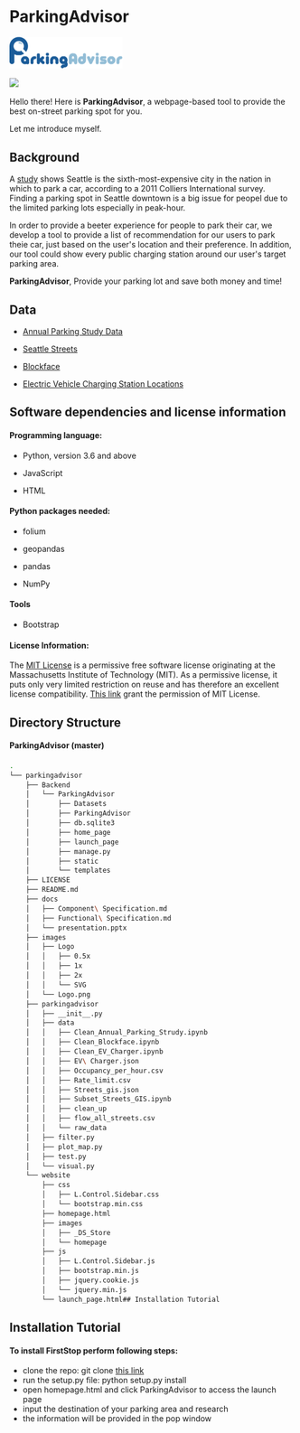 # ParkingAdvisor
<img src="images/Logo.png" style="zoom:50%" />

![](https://img.shields.io/github/license/mashape/apistatus.svg)

Hello there! Here is **ParkingAdvisor**, a webpage-based tool to provide the best on-street parking spot for you.

Let me introduce myself.
## Background
A [study](https://www.seattlemag.com/article/how-find-parking-seattle) shows Seattle is the sixth-most-expensive city in the nation in which to park a car, according to a 2011 Colliers International survey. Finding a parking spot in Seattle downtown is a big issue for peopel due to the limited parking lots especially in peak-hour. 

In order to provide a beeter experience for people to park their car, we develop a tool to provide a list of recommendation for our users to park theie car, just based on the user's location and their preference. In addition, our tool could show every public charging station around our user's target parking area. 

**ParkingAdvisor**, Provide your parking lot and save both money and time!

## Data
* [Annual Parking Study Data](https://data.seattle.gov/Transportation/Annual-Parking-Study-Data/7jzm-ucez)

* [Seattle Streets](http://data-seattlecitygis.opendata.arcgis.com/datasets/seattle-streets)

* [Blockface](https://data-seattlecitygis.opendata.arcgis.com/datasets/blockface)

* [Electric Vehicle Charging Station Locations](https://afdc.energy.gov/fuels/electricity_locations.html#/find/nearest?fuel=ELEC)

## Software dependencies and license information

#### Programming language:
* Python, version 3.6 and above

* JavaScript

* HTML

#### Python packages needed:
* folium

* geopandas

* pandas

* NumPy

#### Tools
* Bootstrap

#### License Information:
The [MIT License](https://en.wikipedia.org/wiki/MIT_License) is a permissive free software license originating at the Massachusetts Institute of Technology (MIT). As a permissive license, it puts only very limited restriction on reuse and has therefore an excellent license compatibility. [This link](https://opensource.org/licenses/MIT) grant the permission of MIT License.

## Directory Structure
#### ParkingAdvisor (master)
```bash
.
└── parkingadvisor
    ├── Backend
    │   └── ParkingAdvisor
    │       ├── Datasets
    │       ├── ParkingAdvisor
    │       ├── db.sqlite3
    │       ├── home_page
    │       ├── launch_page
    │       ├── manage.py
    │       ├── static
    │       └── templates
    ├── LICENSE
    ├── README.md
    ├── docs
    │   ├── Component\ Specification.md
    │   ├── Functional\ Specification.md
    │   └── presentation.pptx
    ├── images
    │   ├── Logo
    │   │   ├── 0.5x
    │   │   ├── 1x
    │   │   ├── 2x
    │   │   └── SVG
    │   └── Logo.png
    ├── parkingadvisor
    │   ├── __init__.py
    │   ├── data
    │   │   ├── Clean_Annual_Parking_Strudy.ipynb
    │   │   ├── Clean_Blockface.ipynb
    │   │   ├── Clean_EV_Charger.ipynb
    │   │   ├── EV\ Charger.json
    │   │   ├── Occupancy_per_hour.csv
    │   │   ├── Rate_limit.csv
    │   │   ├── Streets_gis.json
    │   │   ├── Subset_Streets_GIS.ipynb
    │   │   ├── clean_up
    │   │   ├── flow_all_streets.csv
    │   │   └── raw_data
    │   ├── filter.py
    │   ├── plot_map.py
    │   ├── test.py
    │   └── visual.py
    └── website
        ├── css
        │   ├── L.Control.Sidebar.css
        │   └── bootstrap.min.css
        ├── homepage.html
        ├── images
        │   ├── _DS_Store
        │   └── homepage
        ├── js
        │   ├── L.Control.Sidebar.js
        │   ├── bootstrap.min.js
        │   ├── jquery.cookie.js
        │   └── jquery.min.js
        └── launch_page.html## Installation Tutorial
```
## Installation Tutorial
#### To install FirstStop perform following steps:

* clone the repo: git clone [this link](https://github.com/deepforce/parkingadvisor)
* run the setup.py file: python setup.py install
* open homepage.html and click ParkingAdvisor to access the launch page 
* input the destination of your parking area and research
* the information will be provided in the pop window

